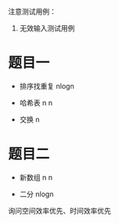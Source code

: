 注意测试用例：
1. 无效输入测试用例

# 题目一

* 排序找重复 nlogn

* 哈希表 n n

* 交换 n

# 题目二

* 新数组 n n

* 二分 nlogn


询问空间效率优先、时间效率优先
